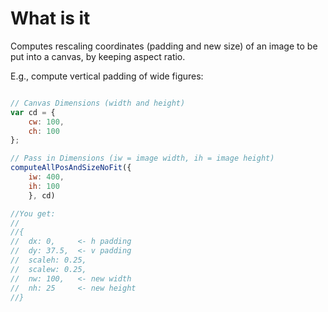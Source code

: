 What is it
==========

Computes rescaling coordinates (padding and new size) of an image to be
put into a canvas, by keeping aspect ratio.

E.g., compute vertical padding of wide figures:

``` js

// Canvas Dimensions (width and height)
var cd = {
    cw: 100,
    ch: 100
};

// Pass in Dimensions (iw = image width, ih = image height)
computeAllPosAndSizeNoFit({
    iw: 400,
    ih: 100
    }, cd)

//You get:
//
//{
//  dx: 0,     <- h padding
//  dy: 37.5,  <- v padding
//  scaleh: 0.25,
//  scalew: 0.25,
//  nw: 100,   <- new width
//  nh: 25     <- new height
//}
```
